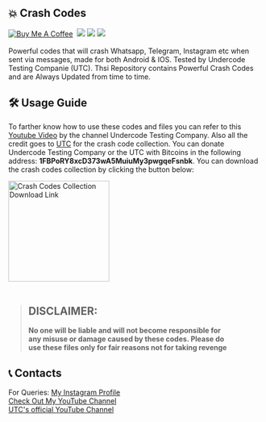 ## 💥 Crash Codes
[![Buy Me A Coffee](https://img.shields.io/open-vsx/stars/redhat/java?color=D8B024&label=buy%20me%20a%20coffee&style=plastic)](https://www.buymeacoffee.com/utsanjan)‎ ‎
[![](https://img.shields.io/github/languages/count/DopeSatan/Crash-Codes?style=plastic)](https://github.com/DopeSatan/Crash-Codes/search?l=shell)‎ ‎
[![](https://img.shields.io/github/license/DopeSatan/Crash-Codes?logoColor=red&style=plastic)](https://github.com/DopeSatan/Crash-Codes/blob/main/LICENSE)‎ ‎
[![](https://img.shields.io/github/languages/top/DopeSatan/Crash-Codes?color=light%20green&style=plastic)](https://github.com/DopeSatan/Crash-Codes)‎ ‎ <br><br>
Powerful codes that will crash Whatsapp, Telegram, Instagram etc when sent via messages, made for both Android & IOS. Tested by Undercode Testing Companie (UTC). Thsi Repository contains Powerful Crash Codes and are Always Updated from time to time.

## 🛠 Usage Guide
To farther know how to use these codes and files you can refer to this [Youtube Video](https://youtu.be/X3uGa0Qddtk) by the channel Undercode Testing Company. Also all the credit goes to [UTC](https://undercode.help) for the crash code collection. You can donate Undercode Testing Company or the UTC with Bitcoins in the following address: **1FBPoRY8xcD373wA5MuiuMy3pwgqeFsnbk**. You can download the crash codes collection by clicking the button below: <br>

<a href="https://github.com/DopeSatan/Crash-Codes/raw/master/Crash%20Codes%20Collection.zip">
<img src="https://bit.ly/3Ee49cs" alt="Crash Codes Collection Download Link" width="200"></a><br><br>

> ## DISCLAIMER:
> **No one will be liable and will not become responsible for<br>
> any misuse or damage caused by these codes. Please do<br>
> use these files only for fair reasons not for taking revenge**

## 📞 Contacts
For Queries: [My Instagram Profile](https://www.instagram.com/utsanjan/)  
[Check Out My YouTube Channel](https://www.youtube.com/DopeSatan) <br>
[UTC's official YouTube Channel](https://www.youtube.com/UNDERCODE)
